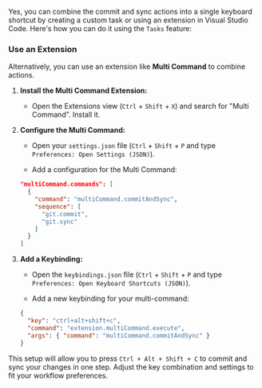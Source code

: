 Yes, you can combine the commit and sync actions into a single keyboard shortcut by creating a custom task or using an extension in Visual Studio Code. Here's how you can do it using the `Tasks` feature:

### Use an Extension

Alternatively, you can use an extension like **Multi Command** to combine actions.

1. **Install the Multi Command Extension:**
   - Open the Extensions view (`Ctrl` + `Shift` + `X`) and search for "Multi Command". Install it.

2. **Configure the Multi Command:**
   - Open your `settings.json` file (`Ctrl` + `Shift` + `P` and type `Preferences: Open Settings (JSON)`).

   - Add a configuration for the Multi Command:

   ```json
   "multiCommand.commands": [
     {
       "command": "multiCommand.commitAndSync",
       "sequence": [
         "git.commit",
         "git.sync"
       ]
     }
   ]
   ```

3. **Add a Keybinding:**

   - Open the `keybindings.json` file (`Ctrl` + `Shift` + `P` and type `Preferences: Open Keyboard Shortcuts (JSON)`).

   - Add a new keybinding for your multi-command:

   ```json
   {
     "key": "ctrl+alt+shift+c",
     "command": "extension.multiCommand.execute",
     "args": { "command": "multiCommand.commitAndSync" }
   }
   ```

This setup will allow you to press `Ctrl + Alt + Shift + C` to commit and sync your changes in one step. Adjust the key combination and settings to fit your workflow preferences.